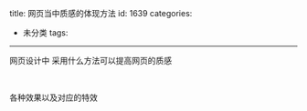 title: 网页当中质感的体现方法
id: 1639
categories:
  - 未分类
tags:
---

网页设计中 采用什么方法可以提高网页的质感

&nbsp;

各种效果以及对应的特效